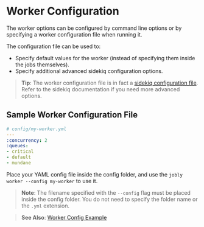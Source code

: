 # Worker Configuration

The worker options can be configured by command line options or by specifying
a worker configuration file when running it.

The configuration file can be used to:

* Specify default values for the worker \(instead of specifying them inside
  the jobs themselves\).
* Specify additional advanced sidekiq configuration options.

> <i class='fa fa-info-circle'></i> **Tip**:
> The worker configuration file is in fact a
> [sidekiq configuration file](https://github.com/mperham/sidekiq/wiki/Advanced-Options).
> Refer to the sidekiq documentation if you need more advanced options.

## Sample Worker Configuration File

```yaml
# config/my-worker.yml
---
:concurrency: 2
:queues:
- critical
- default
- mundane
```


Place your YAML config file inside the config folder, and use the
`jobly worker --config my-worker` to use it.

> <i class='fa fa-exclamation-triangle'></i> **Note**: The filename specified
> with the `--config` flag must be placed inside the config folder.
> You do not need to specify the folder name or the `.yml` extension.

> <i class='fa fa-arrow-right'></i> **See Also**:
> [Worker Config Example](/examples/worker-config-example.md)

